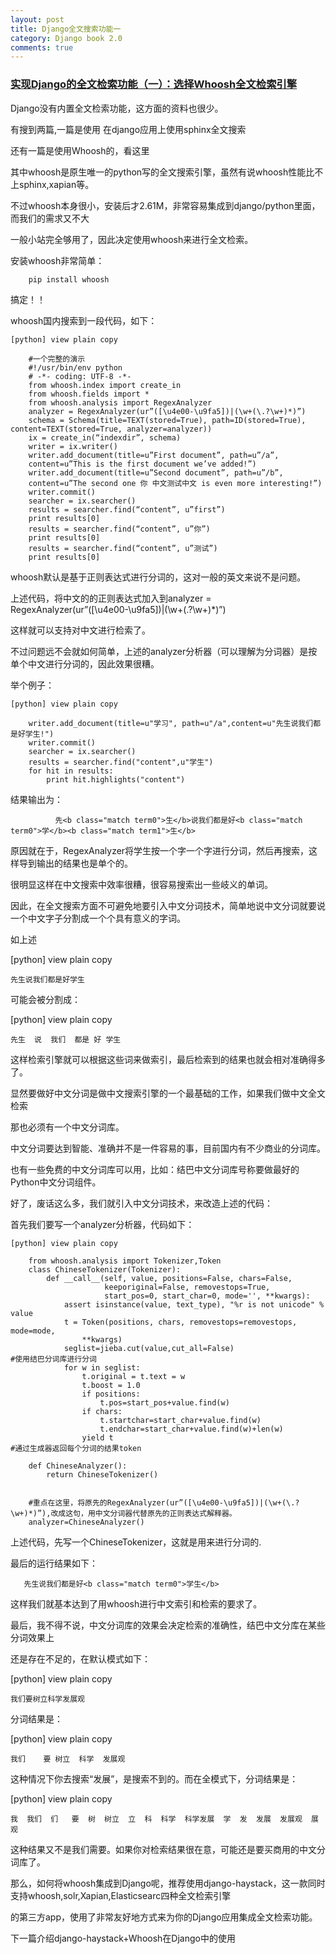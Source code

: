 ```yaml
---
layout: post
title: Django全文搜索功能一 
category: Django book 2.0
comments: true
---
```


### [实现Django的全文检索功能（一）：选择Whoosh全文检索引擎](http://blog.csdn.net/wenxuansoft/article/details/8169842) 

Django没有内置全文检索功能，这方面的资料也很少。

有搜到两篇,一篇是使用
在django应用上使用sphinx全文搜索

还有一篇是使用Whoosh的，看这里


其中whoosh是原生唯一的python写的全文搜索引擎，虽然有说whoosh性能比不上sphinx,xapian等。

不过whoosh本身很小，安装后才2.61M，非常容易集成到django/python里面，而我们的需求又不大

一般小站完全够用了，因此决定使用whoosh来进行全文检索。


安装whoosh非常简单：

        pip install whoosh 

搞定！！


whoosh国内搜索到一段代码，如下：

```
[python] view plain copy

    #一个完整的演示  
    #!/usr/bin/env python  
    # -*- coding: UTF-8 -*-  
    from whoosh.index import create_in  
    from whoosh.fields import *  
    from whoosh.analysis import RegexAnalyzer  
    analyzer = RegexAnalyzer(ur”([\u4e00-\u9fa5])|(\w+(\.?\w+)*)”)  
    schema = Schema(title=TEXT(stored=True), path=ID(stored=True), content=TEXT(stored=True, analyzer=analyzer))  
    ix = create_in(“indexdir”, schema)  
    writer = ix.writer()  
    writer.add_document(title=u”First document”, path=u”/a”,  
    content=u”This is the first document we’ve added!”)  
    writer.add_document(title=u”Second document”, path=u”/b”,  
    content=u”The second one 你 中文测试中文 is even more interesting!”)  
    writer.commit()  
    searcher = ix.searcher()  
    results = searcher.find(“content”, u”first”)  
    print results[0]  
    results = searcher.find(“content”, u”你”)  
    print results[0]  
    results = searcher.find(“content”, u”测试”)  
    print results[0]  

```

whoosh默认是基于正则表达式进行分词的，这对一般的英文来说不是问题。

上述代码，将中文的的正则表达式加入到analyzer = RegexAnalyzer(ur”([\u4e00-\u9fa5])|(\w+(\.?\w+)*)”)

这样就可以支持对中文进行检索了。

不过问题远不会就如何简单，上述的analyzer分析器（可以理解为分词器）是按单个中文进行分词的，因此效果很糟。

举个例子：

```
[python] view plain copy

    writer.add_document(title=u"学习", path=u"/a",content=u"先生说我们都是好学生!")  
    writer.commit()  
    searcher = ix.searcher()  
    results = searcher.find("content",u"学生")  
    for hit in results:  
        print hit.highlights("content")  
```

 结果输出为：

```
          先<b class="match term0">生</b>说我们都是好<b class="match term0">学</b><b class="match term1">生</b>
```

原因就在于，RegexAnalyzer将学生按一个字一个字进行分词，然后再搜索，这样导到输出的结果也是单个的。

很明显这样在中文搜索中效率很糟，很容易搜索出一些岐义的单词。


因此，在全文搜索方面不可避免地要引入中文分词技术，简单地说中文分词就要说一个中文字子分割成一个个具有意义的字词。

如上述

[python] view plain copy

    先生说我们都是好学生  

可能会被分割成：

[python] view plain copy

    先生  说  我们  都是 好 学生  


这样检索引擎就可以根据这些词来做索引，最后检索到的结果也就会相对准确得多了。

显然要做好中文分词是做中文搜索引擎的一个最基础的工作，如果我们做中文全文检索

那也必须有一个中文分词库。

中文分词要达到智能、准确并不是一件容易的事，目前国内有不少商业的分词库。

也有一些免费的中文分词库可以用，比如：结巴中文分词库号称要做最好的Python中文分词组件。


好了，废话这么多，我们就引入中文分词技术，来改造上述的代码：


首先我们要写一个analyzer分析器，代码如下：

```
[python] view plain copy

    from whoosh.analysis import Tokenizer,Token  
    class ChineseTokenizer(Tokenizer):  
        def __call__(self, value, positions=False, chars=False,  
                     keeporiginal=False, removestops=True,  
                     start_pos=0, start_char=0, mode='', **kwargs):  
            assert isinstance(value, text_type), "%r is not unicode" % value  
            t = Token(positions, chars, removestops=removestops, mode=mode,  
                **kwargs)  
            seglist=jieba.cut(value,cut_all=False)                       #使用结巴分词库进行分词  
            for w in seglist:  
                t.original = t.text = w  
                t.boost = 1.0  
                if positions:  
                    t.pos=start_pos+value.find(w)  
                if chars:  
                    t.startchar=start_char+value.find(w)  
                    t.endchar=start_char+value.find(w)+len(w)  
                yield t                                               #通过生成器返回每个分词的结果token  
      
    def ChineseAnalyzer():  
        return ChineseTokenizer()  
      
      
    #重点在这里，将原先的RegexAnalyzer(ur”([\u4e00-\u9fa5])|(\w+(\.?\w+)*)”),改成这句，用中文分词器代替原先的正则表达式解释器。  
    analyzer=ChineseAnalyzer()  
```

上述代码，先写一个ChineseTokenizer，这就是用来进行分词的.

最后的运行结果如下：

       先生说我们都是好<b class="match term0">学生</b>


这样我们就基本达到了用whoosh进行中文索引和检索的要求了。


最后，我不得不说，中文分词库的效果会决定检索的准确性，结巴中文分库在某些分词效果上

还是存在不足的，在默认模式如下：

[python] view plain copy

    我们要树立科学发展观  


分词结果是：

[python] view plain copy

    我们    要 树立  科学  发展观  


这种情况下你去搜索“发展”，是搜索不到的。而在全模式下，分词结果是：

[python] view plain copy

    我  我们  们   要  树  树立  立  科  科学  科学发展  学  发  发展  发展观  展  观  


这种结果又不是我们需要。如果你对检索结果很在意，可能还是要买商用的中文分词库了。


那么，如何将whoosh集成到Django呢，推荐使用django-haystack，这一款同时支持whoosh,solr,Xapian,Elasticsearc四种全文检索引擎

的第三方app，使用了非常友好地方式来为你的Django应用集成全文检索功能。


下一篇介绍django-haystack+Whoosh在Django中的使用
